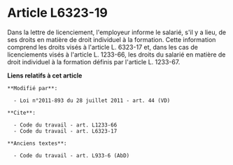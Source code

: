 # Article L6323-19

Dans la lettre de licenciement, l'employeur informe le salarié, s'il y a lieu, de ses droits en matière de droit individuel à
la formation. Cette information comprend les droits visés à l'article L. 6323-17 et, dans les cas de licenciements visés à
l'article L. 1233-66, les droits du salarié en matière de droit individuel à la formation définis par l'article L. 1233-67.

**Liens relatifs à cet article**

	**Modifié par**:

	  - Loi n°2011-893 du 28 juillet 2011 - art. 44 (VD)

	**Cite**:

	  - Code du travail - art. L1233-66
	  - Code du travail - art. L6323-17

	**Anciens textes**:

	  - Code du travail - art. L933-6 (AbD)
